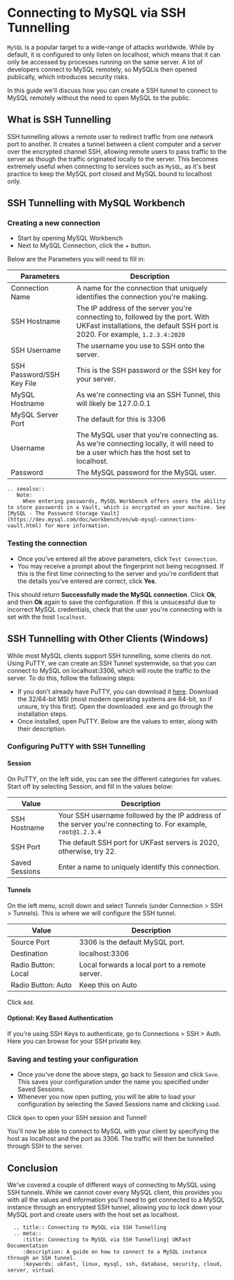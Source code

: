 # Connecting to MySQL via SSH Tunnelling

`MySQL` is a popular target to a wide-range of attacks worldwide. While by default, it is configured to only listen on localhost, which means that it can only be accessed by processes running on the same server. A lot of developers connect to MySQL remotely, so MySQLis then opened publically, which introduces security risks. 

In this guide we'll discuss how you can create a SSH tunnel to connect to MySQL remotely without the need to open MySQL to the public. 

## What is SSH Tunnelling
SSH tunnelling allows a remote user to redirect traffic from one network port to another. It creates a tunnel between a client computer and a server over the encrypted channel SSH, allowing remote users to pass traffic to the server as though the traffic originated locally to the server. This becomes extremely useful when connecting to services such as `MySQL`, as it's best practice to keep the MySQL port closed and MySQL bound to localhost only. 

## SSH Tunnelling with MySQL Workbench

### Creating a new connection
- Start by opening MySQL Workbench
-  Next to MySQL Connection, click the + button. 

Below are the Parameters you will need to fill in:

| Parameters | Description |
|-|-|
| Connection Name | A name for the connection that uniquely identifies the connection you're making.  |
| SSH Hostname | The IP address of the server you're connecting to, followed by the port. With UKFast installations, the default SSH port is 2020. For example, `1.2.3.4:2020` |
| SSH Username | The username you use to SSH onto the server. |
| SSH Password/SSH Key File | This is the SSH password or the SSH key for your server. |
| MySQL Hostname | As we're connecting via an SSH Tunnel, this will likely be 127.0.0.1 |
| MySQL Server Port | The default for this is 3306 |
| Username | The MySQL user that you're connecting as. As we're connecting locally, it will need to be a user which has the host set to localhost.  |
| Password | The MySQL password for the MySQL user.  |

```eval_rst
.. seealso::
   Note:
     When entering passwords, MySQL Workbench offers users the ability to store passwords in a Vault, which is encrypted on your machine. See [MySQL - The Password Storage Vault](https://dev.mysql.com/doc/workbench/en/wb-mysql-connections-vault.html) for more information.
```

### Testing the connection
- Once you've entered all the above parameters, click `Test Connection`.
- You may receive a prompt about the fingerprint not being recognised. If this is the first time connecting to the server and you're confident that the details you've entered are correct, click **Yes**. 

This should return **Successfully made the MySQL connection**. Click **Ok**, and then **Ok** again to save the configuration. If this is unsucessful due to incorrect MySQL credentials, check that the user you're connecting with is set with the host `localhost`.

## SSH Tunnelling with Other Clients (Windows)
While most MySQL clients support SSH tunnelling, some clients do not. Using PuTTY, we can create an SSH Tunnel systemwide, so that you can connect to MySQL on localhost:3306, which will route the traffic to the server. To do this, follow the following steps: 

- If you don't already have PuTTY, you can download it [here](https://www.chiark.greenend.org.uk/~sgtatham/putty/latest.html). Download the 32/64-bit MSI (most modern operating systems are 64-bit, so if unsure, try this first). Open the downloaded .exe and go through the installation steps.
 - Once installed, open PuTTY. Below are the values to enter, along with their description. 

 ### Configuring PuTTY with SSH Tunnelling

 #### Session
 On PuTTY, on the left side, you can see the different categories for values. Start off by selecting Session, and fill in the values below: 

 | Value | Description |
|-|-|
| SSH Hostname | Your SSH username followed by the IP address of the server you're connecting to. For example, `root@1.2.3.4` |
| SSH Port | The default SSH port for UKFast servers is 2020, otherwise, try 22. |
| Saved Sessions | Enter a name to uniquely identify this connection.  |

 #### Tunnels
 On the left menu, scroll down and select Tunnels (under Connection > SSH > Tunnels). This is where we will configure the SSH tunnel.   

 | Value | Description |
|-|-|
| Source Port | 3306 is the default MySQL port. |
| Destination | localhost:3306 |
| Radio Button: Local | Local forwards a local port to a remote server. |
| Radio Button: Auto | Keep this on Auto  | 
  
Click `Add`.

#### Optional: Key Based Authentication
If you're using SSH Keys to authenticate, go to Connections > SSH > Auth. Here you can browse for your SSH private key. 

### Saving and testing your configuration
- Once you've done the above steps, go back to Session and click `Save`. This saves your configuration under the name you specified under Saved Sessions. 
- Whenever you now open putting, you will be able to load your configuration by selecting the Saved Sessions name and clicking `Load`. 

Click `Open` to open your SSH session and Tunnel! 

You'll now be able to connect to MySQL with your client by specifying the host as localhost and the port as 3306. The traffic will then be tunnelled through SSH to the server.  

## Conclusion
We've covered a couple of different ways of connecting to MySQL using SSH tunnels. While we cannot cover every MySQL client, this provides you with all the values and information you'll need to get connected to a MySQL instance through an encrypted SSH tunnel, allowing you to lock down your MySQL port and create users with the host set as localhost. 

```eval_rst
  .. title:: Connecting to MySQL via SSH Tunnelling
  .. meta::
     :title: Connecting to MySQL via SSH Tunnelling| UKFast Documentation
     :description: A guide on how to connect to a MySQL instance through an SSH tunnel.
     :keywords: ukfast, linux, mysql, ssh, database, security, cloud, server, virtual
